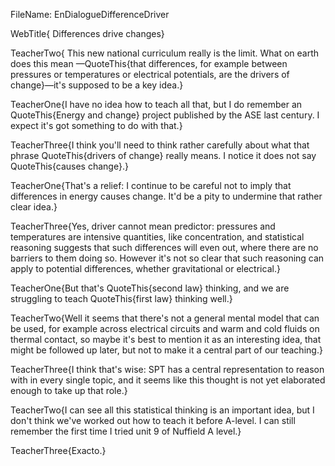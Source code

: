 FileName: EnDialogueDifferenceDriver

WebTitle{ Differences drive changes}

TeacherTwo{ This new national curriculum really is the limit. What on earth does this mean &mdash;QuoteThis{that differences, for example between pressures or temperatures or electrical potentials, are the drivers of change}&mdash;it's supposed to be a key idea.}

TeacherOne{I have no idea how to teach all that, but I do remember an QuoteThis{Energy and change} project published by the ASE last century. I expect it's got something to do with that.}

TeacherThree{I think you'll need to think rather carefully about what that phrase QuoteThis{drivers of change} really means. I notice it does not say QuoteThis{causes change}.}

TeacherOne{That's a relief: I continue to be careful not to imply that differences in energy causes change. It'd be a pity to undermine that rather clear idea.}

TeacherThree{Yes, driver cannot mean predictor: pressures and temperatures are intensive quantities, like concentration, and statistical reasoning suggests that such differences will even out, where there are no barriers to them doing so. However it's not so clear that such reasoning can apply to potential differences, whether gravitational or electrical.}

TeacherOne{But that's QuoteThis{second law} thinking, and we are struggling to teach QuoteThis{first law} thinking well.}

TeacherTwo{Well it seems that there's not a general mental model that can be used, for example across electrical circuits and warm and cold fluids on thermal contact, so maybe it's best to mention it as an interesting idea, that might be followed up later, but not to make it a central part of our teaching.}

TeacherThree{I think that's wise: SPT has a central representation to reason with in every single topic, and it seems like this thought is not yet elaborated enough to take up that role.}

TeacherTwo{I can see all this statistical thinking is an important idea, but I don't think we've worked out how to teach it before A-level. I can still remember the first time I tried unit 9 of Nuffield A level.}

TeacherThree{Exacto.}

